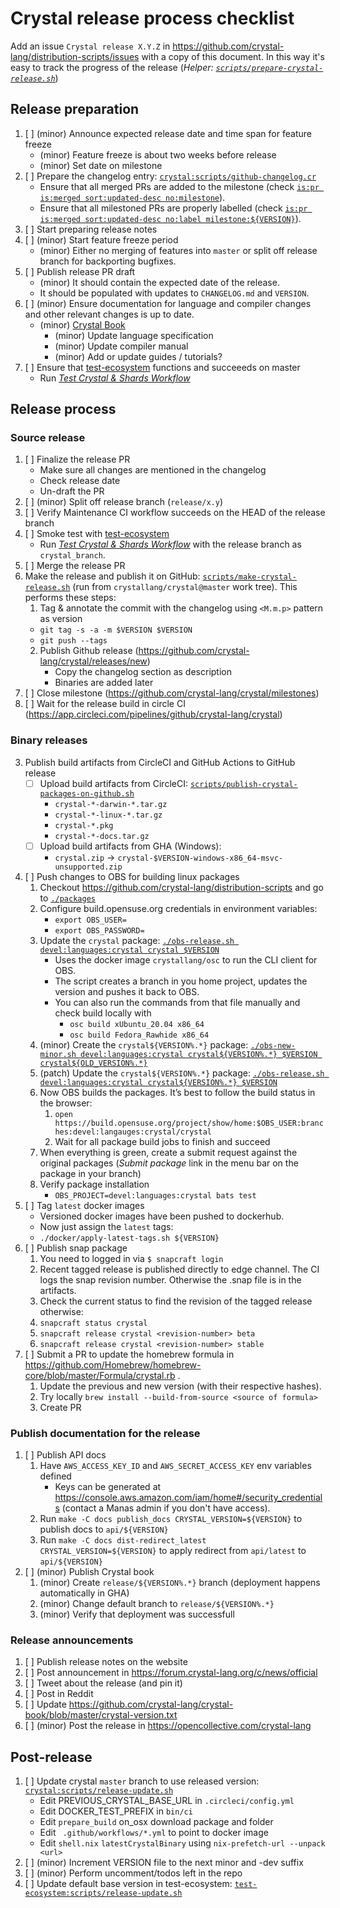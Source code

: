 # Crystal release process checklist

Add an issue `Crystal release X.Y.Z` in https://github.com/crystal-lang/distribution-scripts/issues with a copy of this document. In this way it's easy to track the progress of the release (*Helper: [`scripts/prepare-crystal-release.sh`](./scripts/prepare-crystal-release.sh)*)

## Release preparation

1. [ ] (minor) Announce expected release date and time span for feature freeze
   * (minor) Feature freeze is about two weeks before release
   * (minor) Set date on milestone
2. [ ] Prepare the changelog entry: [`crystal:scripts/github-changelog.cr`](https://github.com/crystal-lang/crystal/blob/master/scripts/github-changelog.cr)
   * Ensure that all merged PRs are added to the milestone (check [`is:pr is:merged sort:updated-desc no:milestone`](https://github.com/crystal-lang/crystal/pulls?q=is%3Apr+is%3Amerged+sort%3Aupdated-desc+no%3Amilestone+-label%3Astatus%3Areverted+base%3Amaster+merged%3A%3E%3D2023-01-01)).
   * Ensure that all milestoned PRs are properly labelled (check [`is:pr is:merged sort:updated-desc no:label milestone:${VERSION}`](https://github.com/crystal-lang/crystal/pulls?q=is%3Apr+is%3Amerged+sort%3Aupdated-desc+milestone%3A${VERSION}+no%3Alabel)).
3. [ ] Start preparing release notes
3. [ ] (minor) Start feature freeze period
   * (minor) Either no merging of features into `master` or split off release branch for backporting bugfixes.
4. [ ] Publish release PR draft
   * (minor) It should contain the expected date of the release.
   * It should be populated with updates to `CHANGELOG.md` and `VERSION`.
5. [ ] (minor) Ensure documentation for language and compiler changes and other relevant changes is up to date.
   * (minor) [Crystal Book](https://github.com/crystal-lang/crystal-book/)
      * (minor) Update language specification
      * (minor) Update compiler manual
      * (minor) Add or update guides / tutorials?
6. [ ] Ensure that [test-ecosystem](https://github.com/crystal-lang/test-ecosystem) functions and succeeeds on master
   * Run [*Test Crystal & Shards Workflow*](https://github.com/crystal-lang/test-ecosystem/actions/workflows/test-crystal-shards.yml)

## Release process

### Source release


1. [ ] Finalize the release PR
   * Make sure all changes are mentioned in the changelog
   * Check release date
   * Un-draft the PR
2. [ ] (minor) Split off release branch (`release/x.y`)
3. [ ] Verify Maintenance CI workflow succeeds on the HEAD of the release branch
4. [ ] Smoke test with [test-ecosystem](https://github.com/crystal-lang/test-ecosystem)
   * Run [*Test Crystal & Shards Workflow*](https://github.com/crystal-lang/test-ecosystem/actions/workflows/test-crystal-shards.yml) with the release branch as `crystal_branch`.
5. [ ] Merge the release PR
6. Make the release and publish it on GitHub: [`scripts/make-crystal-release.sh`](https://github.com/crystal-lang/distribution-scripts/blob/master/processes/scripts/make-crystal-release.sh) (run from `crystallang/crystal@master` work tree). This performs these steps:
   1. Tag & annotate the commit with the changelog using `<M.m.p>` pattern as version
     * `git tag -s -a -m $VERSION $VERSION`
     * `git push --tags`
   2. Publish Github release (https://github.com/crystal-lang/crystal/releases/new)
      * Copy the changelog section as description
      * Binaries are added later
8. [ ] Close milestone (https://github.com/crystal-lang/crystal/milestones)
9. [ ] Wait for the release build in circle CI (https://app.circleci.com/pipelines/github/crystal-lang/crystal)

### Binary releases

3. Publish build artifacts from CircleCI and GitHub Actions to GitHub release
   * [ ] Upload build artifacts from CircleCI: [`scripts/publish-crystal-packages-on-github.sh`](https://github.com/crystal-lang/distribution-scripts/blob/master/processes/scripts/publish-crystal-packages-on-github.sh)
      * `crystal-*-darwin-*.tar.gz`
      * `crystal-*-linux-*.tar.gz`
      * `crystal-*.pkg`
      * `crystal-*-docs.tar.gz`
   * [ ] Upload build artifacts from GHA (Windows):
      * `crystal.zip` -> `crystal-$VERSION-windows-x86_64-msvc-unsupported.zip`
4. [ ] Push changes to OBS for building linux packages
   1. Checkout https://github.com/crystal-lang/distribution-scripts and go to [`./packages`](../packages)
   2. Configure build.opensuse.org credentials in environment variables:
      * `export OBS_USER=`
      * `export OBS_PASSWORD=`
   3. Update the `crystal` package: [`./obs-release.sh devel:languages:crystal crystal $VERSION`](../packages/obs-release.sh)
      * Uses the docker image `crystallang/osc` to run the CLI client for OBS.
      * The script creates a branch in you home project, updates the version and pushes it back to OBS.
      * You can also run the commands from that file manually and check build locally with
         * `osc build xUbuntu_20.04 x86_64`
         * `osc build Fedora_Rawhide x86_64`
   4. (minor) Create the `crystal${VERSION%.*}` package: [`./obs-new-minor.sh devel:languages:crystal crystal${VERSION%.*} $VERSION crystal${OLD_VERSION%.*}`](../packages/obs-new-minor.sh)
   4. (patch) Update the `crystal${VERSION%.*}` package: [`./obs-release.sh devel:languages:crystal crystal${VERSION%.*} $VERSION`](../packages/obs-release.sh)
   5. Now OBS builds the packages. It’s best to follow the build status in the browser:
      1. `open https://build.opensuse.org/project/show/home:$OBS_USER:branches:devel:langauges:crystal/crystal`
      1. Wait for all package build jobs to finish and succeed
   6. When everything is green, create a submit request against the original packages (*Submit package* link in the menu bar on the package in your branch)
   7. Verify package installation
      * `OBS_PROJECT=devel:languages:crystal bats test`
5. [ ] Tag `latest` docker images
   * Versioned docker images have been pushed to dockerhub.
   * Now just assign the `latest` tags:
   * `./docker/apply-latest-tags.sh ${VERSION}`
6. [ ] Publish snap package
   1. You need to logged in via `$ snapcraft login`
   1. Recent tagged release is published directly to edge channel. The CI logs the snap revision number. Otherwise the .snap file is in the artifacts.
   1. Check the current status to find the revision of the tagged release otherwise:
   1. `snapcraft status crystal`
   1. `snapcraft release crystal <revision-number> beta`
   1. `snapcraft release crystal <revision-number> stable`
7. [ ] Submit a PR to update the homebrew formula in https://github.com/Homebrew/homebrew-core/blob/master/Formula/crystal.rb .
   1. Update the previous and new version (with their respective hashes).
   1. Try locally `brew install --build-from-source <source of formula>`
   1. Create PR

### Publish documentation for the release

1. [ ] Publish API docs
   1. Have `AWS_ACCESS_KEY_ID` and `AWS_SECRET_ACCESS_KEY` env variables defined
      * Keys can be generated at https://console.aws.amazon.com/iam/home#/security_credentials (contact a Manas admin if you don't have access).
   2. Run `make -C docs publish_docs CRYSTAL_VERSION=${VERSION}` to publish docs to `api/${VERSION}`
   3. Run `make -C docs dist-redirect_latest CRYSTAL_VERSION=${VERSION}` to apply redirect from `api/latest` to `api/${VERSION}`
2. [ ] (minor) Publish Crystal book
   1. (minor) Create `release/${VERSION%.*}` branch (deployment happens automatically in GHA)
   2. (minor) Change default branch to `release/${VERSION%.*}`
   3. (minor) Verify that deployment was successfull

### Release announcements
1. [ ] Publish release notes on the website
2. [ ] Post announcement in https://forum.crystal-lang.org/c/news/official
3. [ ] Tweet about the release (and pin it)
4. [ ] Post in Reddit
5. [ ] Update https://github.com/crystal-lang/crystal-book/blob/master/crystal-version.txt
6. [ ] (minor) Post the release in https://opencollective.com/crystal-lang

## Post-release
1. [ ] Update crystal `master` branch to use released version: [`crystal:scripts/release-update.sh`](https://github.com/crystal-lang/crystal/blob/master/scripts/release-update.sh)
   * Edit PREVIOUS_CRYSTAL_BASE_URL in `.circleci/config.yml`
   * Edit DOCKER_TEST_PREFIX in `bin/ci`
   * Edit `prepare_build` on_osx download package and folder
   * Edit ` .github/workflows/*.yml` to point to docker image
   * Edit `shell.nix` `latestCrystalBinary` using  `nix-prefetch-url --unpack <url>`
2. [ ] (minor) Increment VERSION file to the next minor and -dev suffix
3. [ ] (minor) Perform uncomment/todos left in the repo
4. [ ] Update default base version in test-ecosystem: [`test-ecosystem:scripts/release-update.sh`](https://github.com/crystal-lang/test-ecosystem/blob/master/scripts/release-update.sh)

